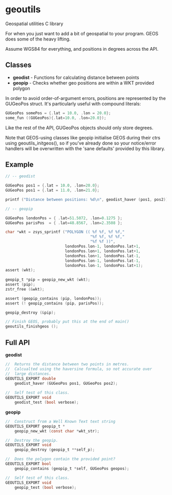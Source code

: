 geoutils
========
Geospatial utilities C library

For when you just want to add a bit of geospatial to your program.
GEOS does some of the heavy lifting.

Assume WGS84 for everything, and positions in degrees across the API.


Classes
-------

- __geodist__ - Functions for calculating distance between points
- __geopip__ - Checks whether geo positions are within a WKT provided polygon

In order to avoid order-of-argument errors, positions are represented by
the GUGeoPos struct. It's particularly useful with compound literals:

```C
GUGeoPos somePos = {.lat = 10.0, .lon = 20.0};
some_fun ((GUGeoPos){.lat=10.0, .lon=20.0});
```

Like the rest of the API, GUGeoPos objects should only store degrees.

Note that GEOS-using classes like geopip initialise GEOS during their ctrs
using geoutils_initgeos(), so if you've already done so your
notice/error handlers will be overwritten with the 'sane defaults' provided
by this library.


Example
-------

```C
// -- geodist

GUGeoPos pos1 = {.lat = 10.0, .lon=20.0};
GUGeoPos pos1 = {.lat = 11.0, .lon=21.0};

printf ("Distance between positions: %d\n", geodist_haver (pos1, pos2));

// -- geopip

GUGeoPos londonPos = { .lat=51.5072, .lon=0.1275 };
GUGeoPos parisPos  = { .lat=48.8567, .lon=2.3508 };

char *wkt = zsys_sprintf ("POLYGON (( %f %f, %f %f,"
                                     "%f %f, %f %f,"
                                     "%f %f ))",
                          londonPos.lon-1, londonPos.lat+1,
                          londonPos.lon+1, londonPos.lat+1,
                          londonPos.lon+1, londonPos.lat-1,
                          londonPos.lon-1, londonPos.lat-1,
                          londonPos.lon-1, londonPos.lat+1);
assert (wkt);
    
geopip_t *pip = geopip_new_wkt (wkt);
assert (pip);
zstr_free (&wkt);

assert (geopip_contains (pip, londonPos));
assert (! geopip_contains (pip, parisPos));

geopip_destroy (&pip);

// Finish GEOS, probably put this at the end of main()
geoutils_finishgeos ();
```


Full API
--------

**geodist**

```C
//  Returns the distance between two points in metres.
//  Calcualted using the haversine formula, so not accurate over
//  large distances.
GEOUTILS_EXPORT double
    geodist_haver (GUGeoPos pos1, GUGeoPos pos2);
    
//  Self test of this class.
GEOUTILS_EXPORT void
    geodist_test (bool verbose);
```

**geopip**
```C
//  Construct from a Well Known Text text string
GEOUTILS_EXPORT geopip_t *
    geopip_new_wkt (const char *wkt_str);

//  Destroy the geopip.
GEOUTILS_EXPORT void
    geopip_destroy (geopip_t **self_p);

//  Does the polygon contain the provided point?
GEOUTILS_EXPORT bool
    geopip_contains (geopip_t *self, GUGeoPos geopos);

//  Self test of this class.
GEOUTILS_EXPORT void
    geopip_test (bool verbose);
```
